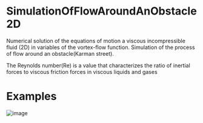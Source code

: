# SimulationOfFlowAroundAnObstacle2D
Numerical solution of the equations of motion a viscous incompressible fluid (2D) in variables of the vortex-flow function. Simulation of the process of flow around an obstacle(Karman street).

The Reynolds number(Re) is a value that characterizes the ratio of inertial forces to viscous friction forces in viscous liquids and gases

# Examples
![image](https://github.com/Andr0ni/MotionOfaViscousIncompressibleFluid2D/blob/main/Example.gif)
